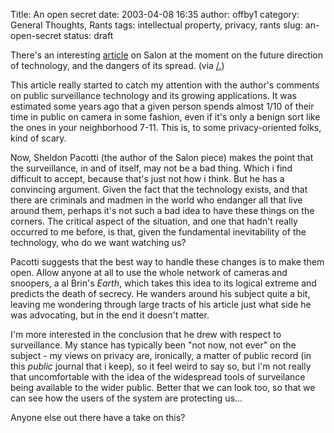 Title: An open secret
date: 2003-04-08 16:35
author: offby1
category: General Thoughts, Rants
tags: intellectual property, privacy, rants
slug: an-open-secret
status: draft

There\'s an interesting [article](http://www.salon.com/tech/feature/2003/03/31/knowledge/index.html) on Salon at the moment on the future direction of technology, and the dangers of its spread. (via [/.](http://slashdot.org))

This article really started to catch my attention with the author\'s comments on public surveillance technology and its growing applications. It was estimated some years ago that a given person spends almost 1/10 of their time in public on camera in some fashion, even if it\'s only a benign sort like the ones in your neighborhood 7-11. This is, to some privacy-oriented folks, kind of scary.

Now, Sheldon Pacotti (the author of the Salon piece) makes the point that the surveillance, in and of itself, may not be a bad thing. Which i find difficult to accept, because that\'s just not how i think. But he has a convincing argument. Given the fact that the technology exists, and that there are criminals and madmen in the world who endanger all that live around them, perhaps it\'s not such a bad idea to have these things on the corners. The critical aspect of the situation, and one that hadn\'t really occurred to me before, is that, given the fundamental inevitability of the technology, who do we want watching us?

Pacotti suggests that the best way to handle these changes is to make them open. Allow anyone at all to use the whole network of cameras and snoopers, a al Brin\'s *Earth*, which takes this idea to its logical extreme and predicts the death of secrecy. He wanders around his subject quite a bit, leaving me wondering through large tracts of his article just what side he was advocating, but in the end it doesn\'t matter.

I\'m more interested in the conclusion that he drew with respect to surveillance. My stance has typically been \"not now, not ever\" on the subject - my views on privacy are, ironically, a matter of public record (in this *public* journal that i keep), so it feel weird to say so, but i\'m not really that uncomfortable with the idea of the widespread tools of surveilance being available to the wider public. Better that we can look too, so that we can see how the users of the system are protecting us\...

Anyone else out there have a take on this?
